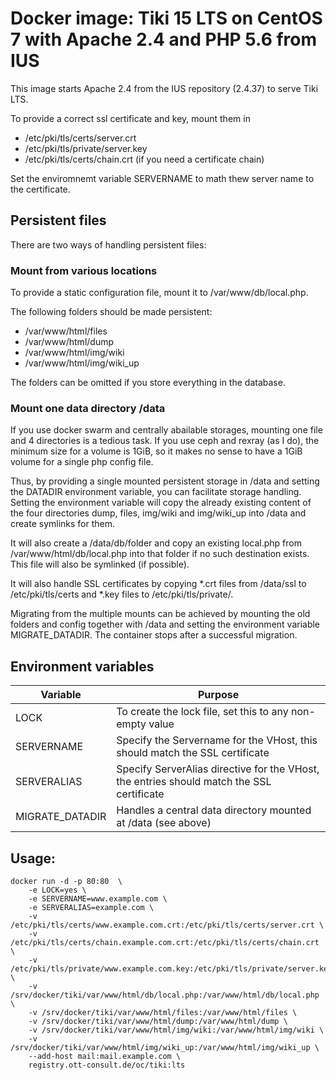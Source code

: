 # Docker image: Tiki 15 LTS on CentOS 7 with Apache 2.4 and PHP 5.6 from IUS
This image starts Apache 2.4 from the IUS repository (2.4.37) to serve Tiki LTS.

To provide a correct ssl certificate and key, mount them in
* /etc/pki/tls/certs/server.crt
* /etc/pki/tls/private/server.key
* /etc/pki/tls/certs/chain.crt (if you need a certificate chain)

Set the enviromnemt variable SERVERNAME to math thew server name to the certificate.

## Persistent files

There are two ways of handling persistent files:

### Mount from various locations
To provide a static configuration file, mount it to /var/www/db/local.php.

The following folders should be made persistent:
* /var/www/html/files
* /var/www/html/dump
* /var/www/html/img/wiki
* /var/www/html/img/wiki_up

The folders can be omitted if you store everything in the database. 

### Mount one data directory /data
If you use docker swarm and centrally abailable storages, mounting one file and 4 directories is a tedious task.
If you use ceph and rexray (as I do), the minimum size for a volume is 1GiB, so it makes no sense to have a 1GiB
volume for a single php config file.

Thus, by providing a single mounted persistent storage in /data and setting the DATADIR environment variable, you
can facilitate storage handling. Setting the environment variable will copy the already existing content of the
four directories dump, files, img/wiki and img/wiki_up into /data and create symlinks for them.

It will also create a /data/db/folder and copy an existing local.php from /var/www/html/db/local.php into that
folder if no such destination exists. This file will also be symlinked (if possible).

It will also handle SSL certificates by copying *.crt files from /data/ssl to /etc/pki/tls/certs and
*.key files to /etc/pki/tls/private/.

Migrating from the multiple mounts can be achieved by mounting the old folders and config together with /data and
setting the environment variable MIGRATE_DATADIR. The container stops after a successful migration.

## Environment variables

| Variable   | Purpose                                                                                   |
|------------|-------------------------------------------------------------------------------------------|
| LOCK       | To create the lock file, set this to any non-empty value                                  |
| SERVERNAME | Specify the Servername for the VHost, this should match the SSL certificate               | 
| SERVERALIAS| Specify ServerAlias directive for the VHost, the entries should match the SSL certificate |
| MIGRATE_DATADIR | Handles a central data directory mounted at /data (see above)                        |


## Usage:
```
docker run -d -p 80:80  \
    -e LOCK=yes \
    -e SERVERNAME=www.example.com \
    -e SERVERALIAS=example.com \
    -v /etc/pki/tls/certs/www.example.com.crt:/etc/pki/tls/certs/server.crt \
    -v /etc/pki/tls/certs/chain.example.com.crt:/etc/pki/tls/certs/chain.crt \
    -v /etc/pki/tls/private/www.example.com.key:/etc/pki/tls/private/server.key \
    -v /srv/docker/tiki/var/www/html/db/local.php:/var/www/html/db/local.php \
    -v /srv/docker/tiki/var/www/html/files:/var/www/html/files \
    -v /srv/docker/tiki/var/www/html/dump:/var/www/html/dump \
    -v /srv/docker/tiki/var/www/html/img/wiki:/var/www/html/img/wiki \
    -v /srv/docker/tiki/var/www/html/img/wiki_up:/var/www/html/img/wiki_up \
    --add-host mail:mail.example.com \
    registry.ott-consult.de/oc/tiki:lts
```
